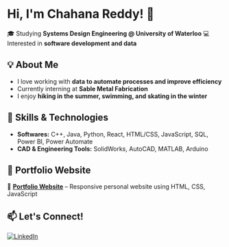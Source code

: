 # Hi, I'm Chahana Reddy! 👋

🎓 Studying **Systems Design Engineering @ University of Waterloo**
💻 Interested in **software development and data**  

## 💡 About Me
- I love working with **data to automate processes and improve efficiency**  
- Currently interning at **Sable Metal Fabrication**  
- I enjoy **hiking in the summer, swimming, and skating in the winter**  

## 🚀 Skills & Technologies
- **Softwares:** C++, Java, Python, React, HTML/CSS, JavaScript, SQL, Power BI, Power Automate
- **CAD & Engineering Tools:** SolidWorks, AutoCAD, MATLAB, Arduino

## 📂 Portfolio Website
🔹 **[Portfolio Website](https://chahanareddy.netlify.app/)** – Responsive personal website using HTML, CSS, JavaScript

## 📫 Let's Connect!
[![LinkedIn](https://img.shields.io/badge/LinkedIn-0077B5?style=for-the-badge&logo=linkedin&logoColor=white)](https://www.linkedin.com/in/chahana-reddy-952a43281/) 
